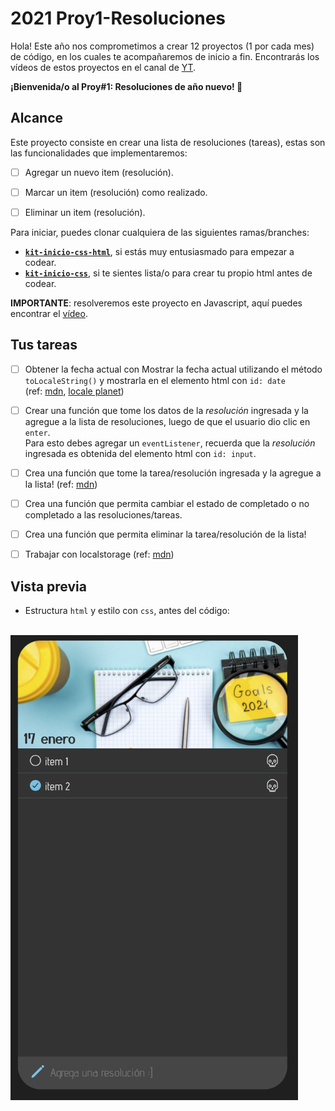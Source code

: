 # 2021 Proy1-Resoluciones

Hola! Este año nos comprometimos a crear 12 proyectos (1 por cada mes) de código, en los cuales te acompañaremos de inicio a fin. Encontrarás los vídeos de estos proyectos en el canal de [YT](https://www.youtube.com/channel/UCbTXsfGiE_PU32_krMQeusA).

**¡Bienvenida/o al Proy#1: Resoluciones de año nuevo! 🎉**

## Alcance

Este proyecto consiste en crear una lista de resoluciones (tareas), estas son las funcionalidades que implementaremos:

- [ ] Agregar un nuevo item (resolución).
- [ ] Marcar un item (resolución) como realizado.
- [ ] Eliminar un item (resolución).


Para iniciar, puedes clonar cualquiera de las siguientes ramas/branches:

- [**`kit-inicio-css-html`**](https://github.com/the-code-loops/2021-Proy1-Resoluciones/tree/kit-inicio-css-html), si estás muy entusiasmado para empezar a codear.   
- [**`kit-inicio-css`**](https://github.com/the-code-loops/2021-Proy1-Resoluciones/tree/kit-inicio-css), si te sientes lista/o para crear tu propio html antes de codear.



**IMPORTANTE**: resolveremos este proyecto en Javascript, aquí puedes encontrar el [vídeo]().

## Tus tareas
- [ ] Obtener la fecha actual con Mostrar la fecha actual utilizando el método `toLocaleString()` y mostrarla en el elemento html con `id: date`   
(ref: [mdn](https://developer.mozilla.org/es/docs/Web/JavaScript/Referencia/Objetos_globales/Date/toLocaleString), [locale planet](https://www.localeplanet.com/java/es-PE/index.html))

- [ ] Crear una función que tome los datos de la *resolución* ingresada y la agregue a la lista de resoluciones, luego de que el usuario dio clic en `enter`.   
Para esto debes agregar un `eventListener`, recuerda que la *resolución* ingresada es obtenida del elemento html con `id: input`. 

- [ ] Crea una función que tome la tarea/resolución ingresada y la agregue a la lista! (ref: [mdn](https://developer.mozilla.org/es/docs/Web/API/Element/insertAdjacentHTML))
- [ ] Crea una función que permita cambiar el estado de completado o no completado a las resoluciones/tareas.
- [ ] Crea una función que permita eliminar la tarea/resolución de la lista!
- [ ] Trabajar con localstorage (ref: [mdn](https://developer.mozilla.org/es/docs/Web/API/Window/localStorage))

## Vista previa

- Estructura `html` y estilo con `css`, antes del código:
<br/><br/>
<img src="https://github.com/the-code-loops/2021-Proy1-Resoluciones/blob/main/src/proy1-css-html.png" width="460px">

